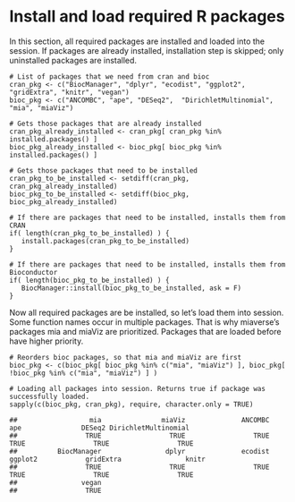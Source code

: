 # Install and load required R packages

In this section, all required packages are installed and loaded into the
session. If packages are already installed, installation step is
skipped; only uninstalled packages are installed.

    # List of packages that we need from cran and bioc 
    cran_pkg <- c("BiocManager", "dplyr", "ecodist", "ggplot2", "gridExtra", "knitr", "vegan")
    bioc_pkg <- c("ANCOMBC", "ape", "DESeq2",  "DirichletMultinomial", "mia", "miaViz")

    # Gets those packages that are already installed
    cran_pkg_already_installed <- cran_pkg[ cran_pkg %in% installed.packages() ]
    bioc_pkg_already_installed <- bioc_pkg[ bioc_pkg %in% installed.packages() ]

    # Gets those packages that need to be installed
    cran_pkg_to_be_installed <- setdiff(cran_pkg, cran_pkg_already_installed)
    bioc_pkg_to_be_installed <- setdiff(bioc_pkg, bioc_pkg_already_installed)

    # If there are packages that need to be installed, installs them from CRAN
    if( length(cran_pkg_to_be_installed) ) {
       install.packages(cran_pkg_to_be_installed)
    }

    # If there are packages that need to be installed, installs them from Bioconductor
    if( length(bioc_pkg_to_be_installed) ) {
       BiocManager::install(bioc_pkg_to_be_installed, ask = F)
    }

Now all required packages are be installed, so let’s load them into
session. Some function names occur in multiple packages. That is why
miaverse’s packages mia and miaViz are prioritized. Packages that are
loaded before have higher priority.

    # Reorders bioc packages, so that mia and miaViz are first
    bioc_pkg <- c(bioc_pkg[ bioc_pkg %in% c("mia", "miaViz") ], bioc_pkg[ !bioc_pkg %in% c("mia", "miaViz") ] ) 

    # Loading all packages into session. Returns true if package was successfully loaded.
    sapply(c(bioc_pkg, cran_pkg), require, character.only = TRUE)

    ##                  mia               miaViz              ANCOMBC                  ape               DESeq2 DirichletMultinomial 
    ##                 TRUE                 TRUE                 TRUE                 TRUE                 TRUE                 TRUE 
    ##          BiocManager                dplyr              ecodist              ggplot2            gridExtra                knitr 
    ##                 TRUE                 TRUE                 TRUE                 TRUE                 TRUE                 TRUE 
    ##                vegan 
    ##                 TRUE
